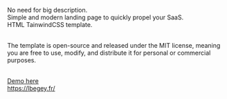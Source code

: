 No need for big description.<br>
Simple and modern landing page to quickly propel your SaaS.<br>
HTML TainwindCSS template.<br><br>

The template is open-source and released under the MIT license, meaning you are free to use, modify, and distribute it for personal or commercial purposes.<br><br>

<a href="https://lbegey.fr/saas.html">Demo here</a><br>
<a href='https://lbegey.fr/'>https://lbegey.fr/</a>
